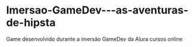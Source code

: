# Imersao-GameDev---as-aventuras-de-hipsta
Game desenvolvido durante a imersão GameDev da Alura cursos online
